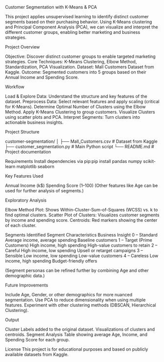 Customer Segmentation with K-Means & PCA

This project applies unsupervised learning to identify distinct customer segments based on their purchasing behavior. Using K-Means clustering and Principal Component Analysis (PCA), we can visualize and interpret the different customer groups, enabling better marketing and business strategies.

Project Overview

  Objective: Discover distinct customer groups to enable targeted marketing strategies.
  Core Techniques: K-Means Clustering, Elbow Method, Standardization, PCA Visualization.
  Dataset: Mall Customers Dataset from Kaggle.
  Outcome: Segmented customers into 5 groups based on their Annual Income and Spending Score.


Workflow

  Load & Explore Data: Understand the structure and key features of the dataset.
  Preprocess Data: Select relevant features and apply scaling (critical for K-Means).
  Determine Optimal Number of Clusters using the Elbow Method.
  Apply K-Means Clustering to group customers.
  Visualize Clusters using scatter plots and PCA.
  Interpret Segments: Turn clusters into actionable business insights.

Project Structure

customer-segmentation/
│
├── Mall_Customers.csv             # Dataset from Kaggle
├── customer_segmentation.py       # Main Python script
└── README.md                      # Project documentation

Requirements
Install dependencies via pip:pip install pandas numpy scikit-learn matplotlib seaborn

Key Features Used

Annual Income (k$)
Spending Score (1–100)
(Other features like Age can be used for further analysis of segments.)

Exploratory Analysis

Elbow Method Plot: Shows Within-Cluster-Sum-of-Squares (WCSS) vs. k to find optimal clusters.
Scatter Plot of Clusters: Visualizes customer segments by income and spending score.
Centroids: Red markers showing the center of each cluster.

Segments Identified
Segment	Characteristics	Business Insight
0 – Standard	Average income, average spending	Baseline customers
1 – Target (Prime Customers)	High income, high spending	High-value customers to retain
2 – Careful	High income, low spending	Upsell or retarget campaigns
3 – Sensible	Low income, low spending	Low-value customers
4 – Careless	Low income, high spending	Budget-friendly offers

(Segment personas can be refined further by combining Age and other demographic data.)

Future Improvements

Include Age, Gender, or other demographics for more nuanced segmentation.
Use PCA to reduce dimensionality when using multiple features.
Experiment with other clustering methods (DBSCAN, Hierarchical Clustering).

Output

Cluster Labels added to the original dataset.
Visualizations of clusters and centroids.
Segment Analysis Table showing average Age, Income, and Spending Score for each group.

License
This project is for educational purposes and based on publicly available datasets from Kaggle.


  
